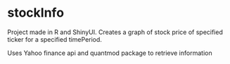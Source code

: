 # stockInfo
Project made in R and ShinyUI. Creates a graph of stock price of specified ticker for a specified timePeriod.

Uses Yahoo finance api and quantmod package to retrieve information
